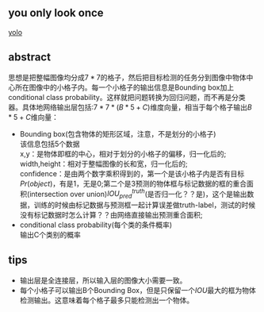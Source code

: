 you only look once
-----
[yolo](https://zhuanlan.zhihu.com/p/25236464)  
## abstract 
思想是把整幅图像均分成$7*7$的格子，然后把目标检测的任务分到图像中物体中心所在图像中的小格子内。每一个小格子的输出信息是Bounding box加上conditional class probability。这样就把问题转换为回归问题，而不再是分类器。具体地网络输出层包括:$7*7*(B*5+C)$维度向量，相当于每个格子输出$B*5+C$维向量：
- Bounding box(包含物体的矩形区域，注意，不是划分的小格子)  
    该信息包括5个数据  
    x,y：是物体即框的中心，相对于划分的小格子的偏移，归一化后的;  
    width,height：相对于整幅图像的长和宽，归一化后的;  
    confidence：是由两个数字乘积得到的，第一个是该小格子内是否有目标$Pr(object)$，有是1，无是0;第二个是3预测的物体框与标记数据的框的重合面积(intersection over union)$IOU^{truth}_{pred}$(是否归一化？？是)，这个是输出数据，训练的时候由标记数据与预测框一起计算误差做truth-label，测试的时候没有标记数据时怎么计算？？由网络直接输出预测重合面积;
- conditional class probability(每个类的条件概率)  
    输出C个类别的概率
## tips
- 输出层是全连接层，所以输入层的图像大小需要一致。
- 每个小格子可以输出B个Bounding Box，但是只保留一个$IOU$最大的框为物体检测输出。这意味着每个格子最多只能检测出一个物体。